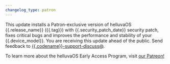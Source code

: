 ```yaml
---
changelog_type: patron
---
```

This update installs a Patron-exclusive version of helluvaOS {{.release_name}} ({{.tag}}) with {{.security_patch_date}} security patch, fixes critical bugs and ìmproves the performance and stability of your {{.device_model}}. You are receiving this update ahead of the public. Send feedback to [{{.codename}}-support-discuss@]({{.tg_support_chat}}).

To learn more about the helluvaOS Early Access Program, visit [our Patreon!](https://patreon.com/hentaiOS)
